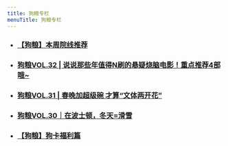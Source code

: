 ```yaml
---
title: 狗粮专栏
menuTitle: 狗粮专栏
---
```

- ### [【狗粮】本周院线推荐](https://mp.weixin.qq.com/s/jNKF8pXgFFrg33UdExPs3A)
- ### [狗粮VOL.32 | 说说那些年值得N刷的悬疑烧脑电影！重点推荐4部哦~](https://mp.weixin.qq.com/s/cmsqfvB7JzI18D0vYMy4hw)
- ### [狗粮VOL.31 | 春晚加超级碗 才算“文体两开花”](https://mp.weixin.qq.com/s/CQ2gKYn26Ll4IhFr1SXgMg)
- ### [狗粮VOL.30｜在波士顿，冬天=滑雪](https://mp.weixin.qq.com/s?__biz=MjM5MDA2NDY3Mg==&mid=2653023597&idx=1&sn=e2ee3965cf71d3d5926f836b24cc1405&chksm=bd9fc4228ae84d348ad206c8324fdfbb8d06fe6c2359667d9380fb7dd5971b39db6caa33c313&scene=0&xtrack=1#rd)
- ### [【狗粮】狗卡福利篇](https://mp.weixin.qq.com/s/b8yigrCJum1etpRcdlMx6g)
